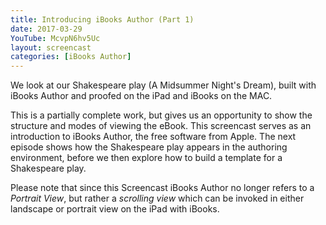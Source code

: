 ```yaml
---
title: Introducing iBooks Author (Part 1)
date: 2017-03-29
YouTube: McvpN6hv5Uc
layout: screencast
categories: [iBooks Author]
---
```

We look at our Shakespeare play (A Midsummer Night's Dream), built with iBooks Author and proofed on the iPad and iBooks on the MAC.

This is a partially complete work, but gives us an opportunity to show the structure and modes of viewing the eBook. This screencast serves as an introduction to iBooks Author, the free software from Apple. The next episode shows how the Shakespeare play appears in the authoring environment, before we then explore how to build a template for a Shakespeare play.

Please note that since this Screencast iBooks Author no longer refers to a _Portrait View_, but rather a _scrolling view_ which can be invoked in either landscape or portrait view on the iPad with iBooks.
